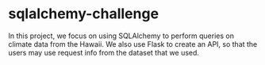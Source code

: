 # sqlalchemy-challenge

In this project, we focus on using SQLAlchemy to perform queries on climate data from the Hawaii. We also use Flask to create an API, so that the users may use request info from the dataset that we used.
